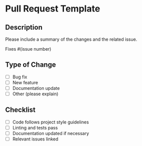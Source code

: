 # Pull Request Template

## Description
Please include a summary of the changes and the related issue.  

Fixes #(issue number)

## Type of Change
- [ ] Bug fix
- [ ] New feature
- [ ] Documentation update
- [ ] Other (please explain)

## Checklist
- [ ] Code follows project style guidelines
- [ ] Linting and tests pass
- [ ] Documentation updated if necessary
- [ ] Relevant issues linked
